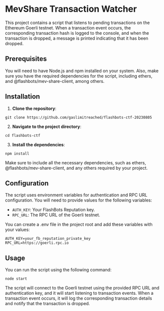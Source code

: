 # MevShare Transaction Watcher

This project contains a script that listens to pending transactions on the Ethereum Goerli testnet. When a transaction event occurs, the corresponding transaction hash is logged to the console, and when the transaction is dropped, a message is printed indicating that it has been dropped.

## Prerequisites

You will need to have Node.js and npm installed on your system. Also, make sure you have the required dependencies for the script, including ethers, and @flashbots/mev-share-client, among others.

## Installation

1. **Clone the repository**:

```shell
git clone https://github.com/gaslimitreached/flashbots-ctf-20230805
```

2. **Navigate to the project directory**:

```shell
cd flashbots-ctf
```

3. **Install the dependencies**:

```shell
npm install
```

Make sure to include all the necessary dependencies, such as ethers, @flashbots/mev-share-client, and any others required by your project.

## Configuration

The script uses environment variables for authentication and RPC URL configuration. You will need to provide values for the following variables:

- `AUTH_KEY`: Your FlashBots Reputation key.
- `RPC_URL`: The RPC URL of the Goerli testnet.

You can create a .env file in the project root and add these variables with your values:

```plaintext
AUTH_KEY=your_fb_reputation_private_key
RPC_URL=https://goerli.rpc.io
```

## Usage

You can run the script using the following command:

```shell
node start
```

The script will connect to the Goerli testnet using the provided RPC URL and authentication key, and it will start listening to transaction events. When a transaction event occurs, it will log the corresponding transaction details and notify that the transaction is dropped.


